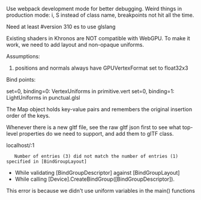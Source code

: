 Use webpack development mode for better debugging. Weird things in production mode: i, S instead of class name, breakpoints not hit all the time.

Need at least #version 310 es to use glslang

Existing shaders in Khronos are NOT compatible with WebGPU. To make it work, we need to add layout and non-opaque uniforms.

Assumptions:

1. positions and normals always have GPUVertexFormat set to float32x3

Bind points:

set=0, binding=0: VertexUniforms in primitive.vert
set=0, binding=1: LightUniforms in punctual.glsl

The Map object holds key-value pairs and remembers the original insertion order of the keys.

Whenever there is a new gltf file, see the raw gltf json first to see what top-level properties do we need to support, and add them to glTF class.

localhost/:1

       Number of entries (3) did not match the number of entries (1) specified in [BindGroupLayout]

- While validating [BindGroupDescriptor] against [BindGroupLayout]
- While calling [Device].CreateBindGroup([BindGroupDescriptor]).

This error is because we didn't use uniform variables in the main() functions
